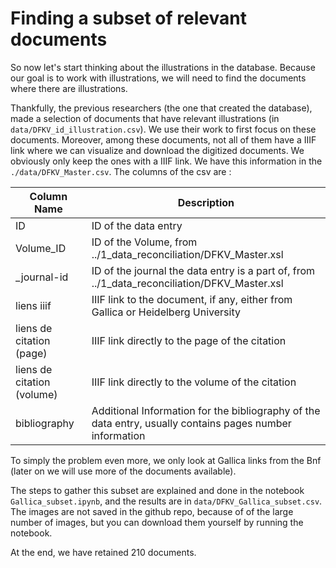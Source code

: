 # Finding a subset of relevant documents

So now let's start thinking about the illustrations in the database. Because our goal is to work with illustrations, we will need to find the documents where there are illustrations. 

Thankfully, the previous researchers (the one that created the database), made a selection of documents that have relevant illustrations (in `data/DFKV_id_illustration.csv`). We use their work to first focus on these documents. Moreover, among these documents, not all of them have a IIIF link where we can visualize and download the digitized documents. We obviously only keep the ones with a IIIF link. We have this information in the `./data/DFKV_Master.csv`. The columns of the csv are : 

| Column Name | Description |
|---|---|
| ID | ID of the data entry |
| Volume_ID | ID of the Volume, from ../1_data_reconciliation/DFKV_Master.xsl |
| _journal-id | ID of the journal the data entry is a part of, from ../1_data_reconciliation/DFKV_Master.xsl |
| liens iiif | IIIF link to the document, if any, either from Gallica or Heidelberg University |
| liens de citation (page) | IIIF link directly to the page of the citation |
| liens de citation (volume) | IIIF link directly to the volume of the citation |
| bibliography | Additional Information for the bibliography of the data entry, usually contains pages number information |


To simply the problem even more, we only look at Gallica links from the Bnf (later on we will use more of the documents available).

The steps to gather this subset are explained and done in the notebook `Gallica_subset.ipynb`, and the results are in `data/DFKV_Gallica_subset.csv`. The images are not saved in the github repo, because of of the large number of images, but you can download them yourself by running the notebook.

At the end, we have retained 210 documents.
